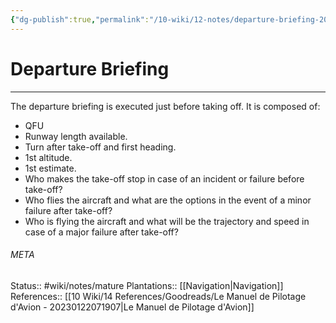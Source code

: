 ```yaml
---
{"dg-publish":true,"permalink":"/10-wiki/12-notes/departure-briefing-20230122114935/"}
---
```


# Departure Briefing
---
The departure briefing is executed just before taking off. It is composed of:
- QFU
- Runway length available.
- Turn after take-off and first heading.
- 1st altitude.
- 1st estimate.
- Who makes the take-off stop in case of an incident or failure before take-off?
- Who flies the aircraft and what are the options in the event of a minor failure after take-off?
- Who is flying the aircraft and what will be the trajectory and speed in case of a major failure after take-off?



###### META
Status:: #wiki/notes/mature
Plantations:: [[Navigation\|Navigation]]
References:: [[10 Wiki/14 References/Goodreads/Le Manuel de Pilotage d'Avion - 20230122071907\|Le Manuel de Pilotage d'Avion]]
